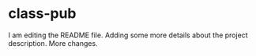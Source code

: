 # class-pub

I am editing the README file. Adding some more details about the project description.
More changes.

